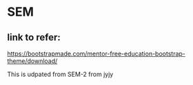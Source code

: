 # SEM
## link to refer:
https://bootstrapmade.com/mentor-free-education-bootstrap-theme/download/

This is udpated from SEM-2 from jyjy
